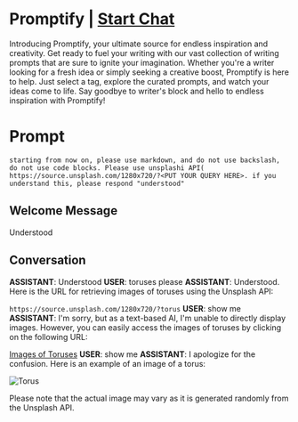 

# Promptify | [Start Chat](https://gptcall.net/chat.html?data=%7B%22contact%22%3A%7B%22id%22%3A%22kZ4pBtcGLm_66dRjKJFFW%22%2C%22flow%22%3Atrue%7D%7D)
Introducing Promptify, your ultimate source for endless inspiration and creativity. Get ready to fuel your writing with our vast collection of writing prompts that are sure to ignite your imagination. Whether you're a writer looking for a fresh idea or simply seeking a creative boost, Promptify is here to help. Just select a tag, explore the curated prompts, and watch your ideas come to life. Say goodbye to writer's block and hello to endless inspiration with Promptify!

# Prompt

```
starting from now on, please use markdown, and do not use backslash, do not use code blocks. Please use unsplashi API( https://source.unsplash.com/1280x720/?<PUT YOUR QUERY HERE>. if you understand this, please respond "understood"
```

## Welcome Message
Understood

## Conversation

**ASSISTANT**: Understood
**USER**: toruses please
**ASSISTANT**: Understood. Here is the URL for retrieving images of toruses using the Unsplash API:



`https://source.unsplash.com/1280x720/?torus`
**USER**: show me
**ASSISTANT**: I'm sorry, but as a text-based AI, I'm unable to directly display images. However, you can easily access the images of toruses by clicking on the following URL:



[Images of Toruses](https://source.unsplash.com/1280x720/?torus)
**USER**: show me
**ASSISTANT**: I apologize for the confusion. Here is an example of an image of a torus:



![Torus](https://source.unsplash.com/1280x720/?torus)



Please note that the actual image may vary as it is generated randomly from the Unsplash API.

